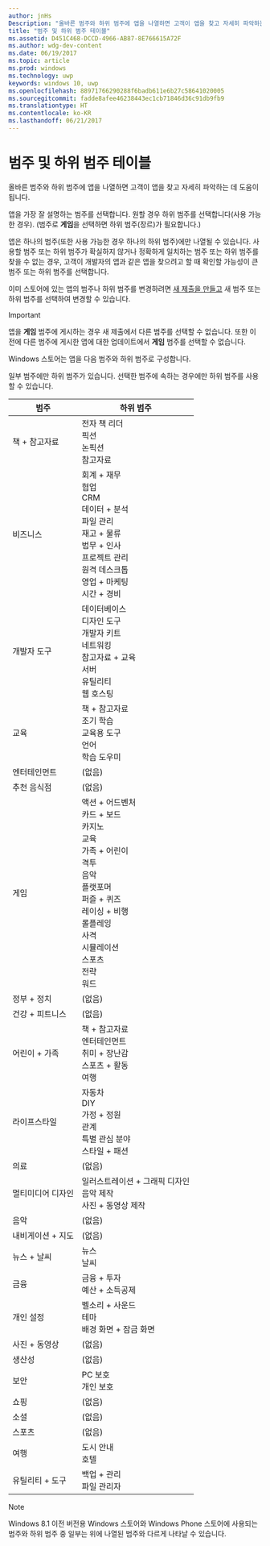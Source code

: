 ```yaml
---
author: jnHs
Description: "올바른 범주와 하위 범주에 앱을 나열하면 고객이 앱을 찾고 자세히 파악하는 데 도움이 됩니다."
title: "범주 및 하위 범주 테이블"
ms.assetid: D451C468-DCCD-4966-AB87-8E766615A72F
ms.author: wdg-dev-content
ms.date: 06/19/2017
ms.topic: article
ms.prod: windows
ms.technology: uwp
keywords: windows 10, uwp
ms.openlocfilehash: 88971766290288f6badb611e6b27c58641020005
ms.sourcegitcommit: fadde8afee46238443ec1cb71846d36c91db9fb9
ms.translationtype: HT
ms.contentlocale: ko-KR
ms.lasthandoff: 06/21/2017
---
```

# <a name="category-and-subcategory-table"></a>범주 및 하위 범주 테이블


올바른 범주와 하위 범주에 앱을 나열하면 고객이 앱을 찾고 자세히 파악하는 데 도움이 됩니다.

앱을 가장 잘 설명하는 범주를 선택합니다. 원할 경우 하위 범주를 선택합니다(사용 가능한 경우). (범주로 **게임**을 선택하면 하위 범주(장르)가 필요합니다.)

앱은 하나의 범주(또한 사용 가능한 경우 하나의 하위 범주)에만 나열될 수 있습니다. 사용할 범주 또는 하위 범주가 확실하지 않거나 정확하게 일치하는 범주 또는 하위 범주를 찾을 수 없는 경우, 고객이 개발자의 앱과 같은 앱을 찾으려고 할 때 확인할 가능성이 큰 범주 또는 하위 범주를 선택합니다.

이미 스토어에 있는 앱의 범주나 하위 범주를 변경하려면 [새 제출을 만들고](app-submissions.md) 새 범주 또는 하위 범주를 선택하여 변경할 수 있습니다.

> [!IMPORTANT] 
> 앱을 **게임** 범주에 게시하는 경우 새 제출에서 다른 범주를 선택할 수 없습니다. 또한 이전에 다른 범주에 게시한 앱에 대한 업데이트에서 **게임** 범주를 선택할 수 없습니다.

Windows 스토어는 앱을 다음 범주와 하위 범주로 구성합니다.

일부 범주에만 하위 범주가 있습니다. 선택한 범주에 속하는 경우에만 하위 범주를 사용할 수 있습니다.


| 범주                    | 하위 범주                                       |
|-----------------------------|---------------------------------------------------|
| 책 + 참고자료           | 전자 책 리더 <br> 픽션 <br> 논픽션 <br> 참고자료 |
| 비즈니스                    | 회계 + 재무 <br> 협업 <br> CRM <br> 데이터 + 분석 <br> 파일 관리 <br> 재고 + 물류 <br> 법무 + 인사 <br> 프로젝트 관리 <br> 원격 데스크톱 <br> 영업 + 마케팅 <br> 시간 + 경비 |
| 개발자 도구             | 데이터베이스 <br> 디자인 도구 <br> 개발자 키트 <br> 네트워킹 <br> 참고자료 + 교육 <br> 서버 <br> 유틸리티 <br> 웹 호스팅 |
| 교육                   | 책 + 참고자료 <br> 조기 학습 <br> 교육용 도구 <br> 언어 <br> 학습 도우미 |
| 엔터테인먼트               | (없음)                                            |
| 추천 음식점               | (없음)                                            |
| 게임                       | 액션 + 어드벤처 <br> 카드 + 보드 <br> 카지노 <br> 교육 <br> 가족 + 어린이 <br> 격투 <br> 음악 <br> 플랫포머 <br> 퍼즐 + 퀴즈 <br> 레이싱 + 비행 <br> 롤플레잉 <br> 사격 <br> 시뮬레이션 <br> 스포츠 <br> 전략 <br> 워드 |
| 정부 + 정치       | (없음)                                            |
| 건강 + 피트니스            | (없음)                                            |
| 어린이 + 가족               | 책 + 참고자료 <br> 엔터테인먼트 <br> 취미 + 장난감 <br> 스포츠 + 활동 <br> 여행 |
| 라이프스타일                   | 자동차 <br> DIY <br> 가정 + 정원 <br> 관계 <br> 특별 관심 분야 <br> 스타일 + 패션 |
| 의료                     | (없음)                                            |
| 멀티미디어 디자인           | 일러스트레이션 + 그래픽 디자인 <br> 음악 제작 <br> 사진 + 동영상 제작 |
| 음악                       | (없음)                                            |
| 내비게이션 + 지도           | (없음)                                            |
| 뉴스 + 날씨              | 뉴스 <br> 날씨                                 |
| 금융            | 금융 + 투자 <br> 예산 + 소득공제      |
| 개인 설정             | 벨소리 + 사운드 <br> 테마 <br> 배경 화면 + 잠금 화면 |
| 사진 + 동영상               | (없음)                                            |
| 생산성                | (없음)                                            |
| 보안                    | PC 보호 <br> 개인 보호              |
| 쇼핑                    | (없음)                                            |
| 소셜                      | (없음)                                            |
| 스포츠                      | (없음)                                            |
| 여행                      | 도시 안내 <br> 호텔                           |
| 유틸리티 + 도구           | 백업 + 관리 <br> 파일 관리자                |
 

> [!NOTE] 
> Windows 8.1 이전 버전용 Windows 스토어와 Windows Phone 스토어에 사용되는 범주와 하위 범주 중 일부는 위에 나열된 범주와 다르게 나타날 수 있습니다. 

